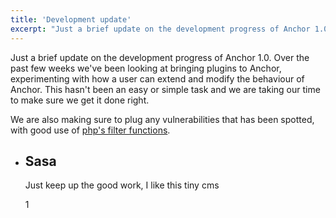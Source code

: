 ```yaml
---
title: 'Development update'
excerpt: "Just a brief update on the development progress of Anchor 1.0. Over the past few weeks we've been looking at bringing plugins to Anchor, experimenting with how a user can extend and modify the behaviour of Anchor. This hasn't been an easy or simple task and we are taking our time to make sure we get it done right."
---
```


Just a brief update on the development progress of Anchor 1.0. Over the past few weeks we've been looking at bringing plugins to Anchor, experimenting with how a user can extend and modify the behaviour of Anchor. This hasn't been an easy or simple task and we are taking our time to make sure we get it done right.

We are also making sure to plug any vulnerabilities that has been spotted, with good use of [php's filter functions](https://php.net/manual/en/function.filter-var.php).

-  ## Sasa

   Just keep up the good work, I like this tiny cms

   1

